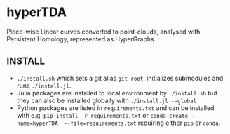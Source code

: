 # hyperTDA
Piece-wise Linear curves converted to point-clouds, analysed with Persistent Homology, represented as HyperGraphs.

## INSTALL
- `./install.sh` which sets a git alias `git root`, initializes submodules and 
  runs `./install.jl`.
- Julia packages are installed to local environment by `./install.sh` but they 
  can also be installed globally with `./install.jl --global`
- Python packages are listed in `requirements.txt` and can be installed with 
  e.g. `pip install -r requirements.txt` or `conda create --name=hyperTDA 
  --file=requirements.txt` requiring either `pip` or `conda`.


